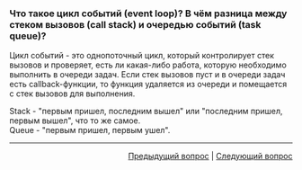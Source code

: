 ### Что такое цикл событий (event loop)? В чём разница между стеком вызовов (call stack) и очередью событий (task queue)?

Цикл событий - это однопоточный цикл, который контролирует стек вызовов и проверяет, есть ли какая-либо работа, которую необходимо выполнить в очереди задач. Если стек вызовов пуст и в очереди задач есть callback-функции, то функция удаляется из очереди и помещается с стек вызовов для выполнения.

Stack - "первым пришел, последним вышел" или "последним пришел, первым вышел", что то же самое. <br>
Queue - "первым пришел, первым ушел".

---

<div align="right">
<a href="38.md">Предыдущий вопрос</a> | <a href="40.md">Следующий вопрос</a>
</div>
